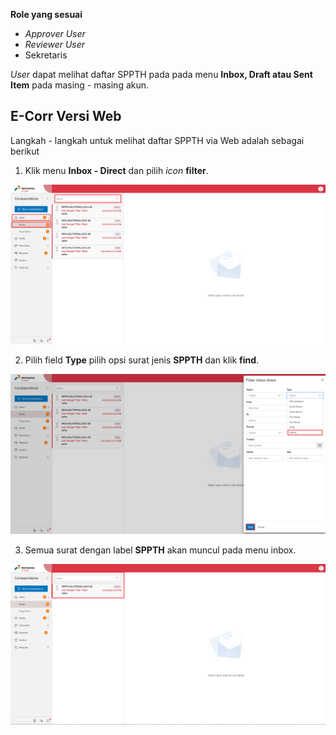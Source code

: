 **Role yang sesuai**

- *Approver User*
- *Reviewer User*
- Sekretaris

*User* dapat melihat daftar SPPTH pada pada menu **Inbox, Draft atau Sent Item** pada masing - masing akun. 

## **E-Corr Versi Web**

Langkah - langkah untuk melihat daftar SPPTH via Web adalah sebagai berikut

1. Klik menu **Inbox - Direct** dan pilih _icon_ **filter**.

![gambar](SPPTH/SPPTH_Web/SPPTH27.png)

2. Pilih field **Type** pilih opsi surat jenis **SPPTH** dan klik **find**.

![gambar](SPPTH/SPPTH_Web/SPPTH28.png)

3. Semua surat dengan label **SPPTH** akan muncul pada menu inbox.

![gambar](SPPTH/SPPTH_Web/SPPTH29.png)



